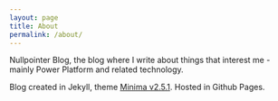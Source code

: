 ```yaml
---
layout: page
title: About
permalink: /about/
---
```


Nullpointer Blog, the blog where I write about things that interest me - mainly Power Platform and related technology.

Blog created in Jekyll, theme [Minima v2.5.1](https://github.com/jekyll/minima/blob/v2.5.1/). Hosted in Github Pages.


